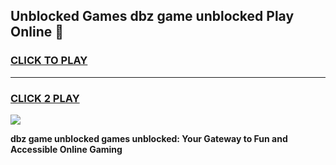 
## Unblocked Games dbz game unblocked Play Online 👋
<h3>
<a href="https://news.freeplayer.one?title=dbz_game_unblocked&ref=17F">CLICK TO PLAY</a></h3>
<hr>

<h3>
<a href="https://news.freeplayer.one?title=dbz_game_unblocked&ref=17F">CLICK 2 PLAY</a>
  
</h3>

<a href="https://news.freeplayer.one?title=dbz_game_unblocked&ref=17F/"><img src="https://clearcache.store/games.png"></a>


**dbz game unblocked games unblocked: Your Gateway to Fun and Accessible Online Gaming**
